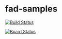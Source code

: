 # fad-samples
[![Build Status](https://dev.azure.com/farahmandian/FAD/_apis/build/status/github%20pipeline?branchName=main)](https://dev.azure.com/farahmandian/FAD/_build/latest?definitionId=62&branchName=main)


[![Board Status](https://dev.azure.com/farahmandian/3ede3605-d6c4-468c-ae01-54c4e3ca604a/c5dede20-5784-4f5f-ac6c-525148464fee/_apis/work/boardbadge/56d6a933-c335-4c12-a08a-27a29ea841b2?columnOptions=1)](https://dev.azure.com/farahmandian/3ede3605-d6c4-468c-ae01-54c4e3ca604a/_boards/board/t/c5dede20-5784-4f5f-ac6c-525148464fee/Stories/)

